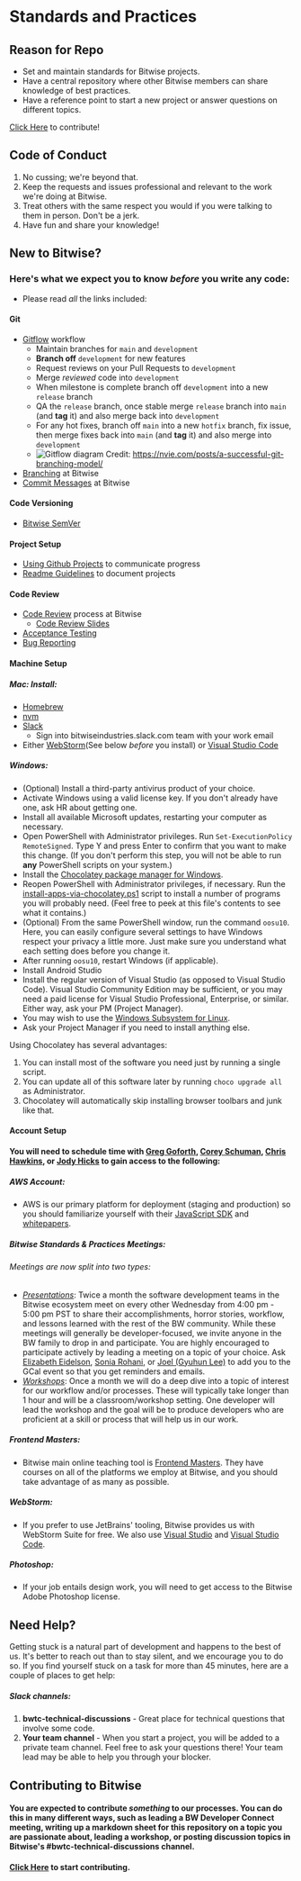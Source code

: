 # Standards and Practices

## Reason for Repo

- Set and maintain standards for Bitwise projects.
- Have a central repository where other Bitwise members can share knowledge of best practices.
- Have a reference point to start a new project or answer questions on different topics.

[Click Here](/standards/contributing.md) to contribute!

## Code of Conduct

1. No cussing; we're beyond that.
2. Keep the requests and issues professional and relevant to the work we're doing at Bitwise.
3. Treat others with the same respect you would if you were talking to them in person. Don't be a jerk.
4. Have fun and share your knowledge!

## New to Bitwise?

### Here's what we expect you to know _before_ you write any code:

- Please read _all_ the links included:

#### Git

- [Gitflow](https://www.atlassian.com/git/tutorials/comparing-workflows/gitflow-workflow) workflow
  - Maintain branches for `main` and `development`
  - **Branch off** `development` for new features
  - Request reviews on your Pull Requests to `development`
  - Merge _reviewed_ code into `development`
  - When milestone is complete branch off `development` into a new `release` branch
  - QA the `release` branch, once stable merge `release` branch into `main` (and **tag** it) and also merge back into `development`
  - For any hot fixes, branch off `main` into a new `hotfix` branch, fix issue, then merge fixes back into `main` (and **tag** it) and also merge into `development`
  - ![Gitflow diagram](https://nvie.com/img/git-model@2x.png) Credit: <https://nvie.com/posts/a-successful-git-branching-model/>
- [Branching](/standards/branching.md) at Bitwise
- [Commit Messages](/standards/commits.md) at Bitwise

#### Code Versioning
- [Bitwise SemVer](/standards/code-versioning.md)

#### Project Setup
- [Using Github Projects](/standards/project-setup.md) to communicate progress
- [Readme Guidelines](/standards/readme-guidelines.md) to document projects

#### Code Review

- [Code Review](/standards/code-reviews.md#process) process at Bitwise
  - [Code Review Slides](https://docs.google.com/presentation/d/16S4qMbwdBT2u9c3-djHhSRXoUUytf12HGxloWh4y4cE/edit#slide=id.g35f391192_00)
- [Acceptance Testing](/standards/acceptance-testing.md)
- [Bug Reporting](/standards/bug-reporting.md)

#### Machine Setup

##### Mac: Install:

- [Homebrew](https://brew.sh/)
- [nvm](https://www.wdiaz.org/how-to-install-nvm-with-homebrew/)
- [Slack](https://slack.com/downloads/osx)
  - Sign into bitwiseindustries.slack.com team with your work email
- Either [WebStorm](https://www.jetbrains.com/webstorm/download/#section=mac)(See below _before_ you install) or [Visual Studio Code](https://code.visualstudio.com/download)

##### Windows:

- (Optional) Install a third-party antivirus product of your choice.
- Activate Windows using a valid license key. If you don't already have one, ask HR about getting one.
- Install all available Microsoft updates, restarting your computer as necessary.
- Open PowerShell with Administrator privileges. Run `Set-ExecutionPolicy RemoteSigned`. Type Y and press Enter to confirm that you want to make this change. (If you don't perform this step, you will not be able to run **any** PowerShell scripts on your system.)
- Install the [Chocolatey package manager for Windows](https://chocolatey.org/install).
- Reopen PowerShell with Administrator privileges, if necessary. Run the [install-apps-via-chocolatey.ps1](/best-practices/development-tools/windows-setup/install-apps-via-chocolatey.ps1) script to install a number of programs you will probably need. (Feel free to peek at this file's contents to see what it contains.)
- (Optional) From the same PowerShell window, run the command `oosu10`. Here, you can easily configure several settings to have Windows respect your privacy a little more. Just make sure you understand what each setting does before you change it.
- After running `oosu10`, restart Windows (if applicable).
- Install Android Studio
- Install the regular version of Visual Studio (as opposed to Visual Studio Code). Visual Studio Community Edition may be sufficient, or you may need a paid license for Visual Studio Professional, Enterprise, or similar. Either way, ask your PM (Project Manager).
- You may wish to use the [Windows Subsystem for Linux](https://docs.microsoft.com/en-us/windows/wsl/faq).
- Ask your Project Manager if you need to install anything else.

Using Chocolatey has several advantages:
1. You can install most of the software you need just by running a single script.
2. You can update all of this software later by running `choco upgrade all` as Administrator.
3. Chocolatey will automatically skip installing browser toolbars and junk like that.

#### Account Setup

#### You will need to schedule time with [Greg Goforth](mailto:ggoforth@bitwiseindustries.com), [Corey Schuman](mailto:cshuman@bitwiseindustries.com), [Chris Hawkins](mailto:chawkins@bitwiseindustries.com), or [Jody Hicks](mailto:jhicks@bitwiseindustries.com) to gain access to the following:

##### AWS Account:

- AWS is our primary platform for deployment (staging and production) so you should familiarize yourself with their [JavaScript SDK](https://aws.amazon.com/sdk-for-node-js/) and [whitepapers](https://aws.amazon.com/whitepapers/).

##### Bitwise Standards & Practices Meetings:

###### Meetings are now split into two types:

- *[Presentations](presentations/README.md)*: Twice a month the software development teams in the Bitwise ecosystem meet on every other Wednesday from 4:00 pm - 5:00 pm PST to share their accomplishments, horror stories, workflow, and lessons learned with the rest of the BW community. While these meetings will generally be developer-focused, we invite anyone in the BW family to drop in and participate. You are highly encouraged to participate actively by leading a meeting on a topic of your choice. Ask [Elizabeth Eidelson](mailto:eeidelson@bitwiseindustries.com), [Sonia Rohani](mailto:nrohani@bitwiseindustries.com), or [Joel (Gyuhun Lee)](mailto:glee@bitwiseindustries.com) to add you to the GCal event so that you get reminders and emails.
- *[Workshops](workshops/README.md)*: Once a month we will do a deep dive into a topic of interest for our workflow and/or processes. These will typically take longer than 1 hour and will be a classroom/workshop setting. One developer will lead the workshop and the goal will be to produce developers who are proficient at a skill or process that will help us in our work.

##### Frontend Masters:

- Bitwise main online teaching tool is [Frontend Masters](https://frontendmasters.com/). They have courses on all of the platforms we employ at Bitwise, and you should take advantage of as many as possible.

##### WebStorm:

- If you prefer to use JetBrains' tooling, Bitwise provides us with WebStorm Suite for free. We also use [Visual Studio](https://visualstudio.microsoft.com/) and [Visual Studio Code](https://code.visualstudio.com/).

##### Photoshop:

- If your job entails design work, you will need to get access to the Bitwise Adobe Photoshop license.

## Need Help?
Getting stuck is a natural part of development and happens to the best of us. It's better to reach out than to stay silent, and we encourage you to do so. If you find yourself stuck on a task for more than 45 minutes, here are a couple of places to get help:

##### Slack channels:
1. **bwtc-technical-discussions** - Great place for technical questions that involve some code.
2. **Your team channel** - When you start a project, you will be added to a private team channel. Feel free to ask your questions there! Your team lead may be able to help you through your blocker.

## Contributing to Bitwise

#### You are expected to contribute _something_ to our processes. You can do this in many different ways, such as leading a BW Developer Connect meeting, writing up a markdown sheet for this repository on a topic you are passionate about, leading a workshop, or posting discussion topics in Bitwise's #bwtc-technical-discussions channel.

#### [Click Here](/standards/contributing.md) to start contributing.

